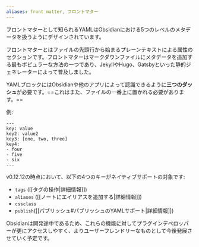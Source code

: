 ```yaml
---
aliases: front matter, フロントマター
---
```


フロントマターとして知られるYAMLはObsidianにおける5つのレベルのメタデータを扱うようにデザインされています。

フロントマターとはファイルの先頭行から始まるプレーンテキストによる属性のセクションです。フロントマターはマークダウンファイルにメタデータを追加する最もポピュラーな方法の一つであり、JekyllやHugo、Gatsbyといった静的ジェネレーターによって普及しました。

YAMLブロックにはObsidianや他のアプリによって認識できるように**三つのダッシュ**が必要です。==これはまた、ファイルの一番上に置かれる必要があります。==

例:

```
---
key: value
key2: value2
key3: [one, two, three]
key4:
- four
- five
- six
---
```

v0.12.12の時点において、以下の4つのキーがネイティブサポートの対象です:
- `tags` ([[タグの操作|詳細情報]])
- `aliases` ([[ノートにエイリアスを追加する|詳細情報]])
- `cssclass`
- `publish`([[パブリッシュ#パブリッシュのYAMLサポート|詳細情報]])

Obsidianは開発途中であるため、これらの機能に対してプラグインデベロッパーが更にアクセスしやすく、よりユーザーフレンドリーなものとして今後発展させていく予定です。
